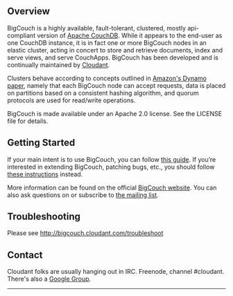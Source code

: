 ## Overview

BigCouch is a highly available, fault-tolerant, clustered, mostly api-compliant
version of [Apache CouchDB][1]. While it appears to the end-user as one CouchDB
instance, it is in fact one or more BigCouch nodes in an elastic cluster,
acting in concert to store and retrieve documents, index and serve views, and
serve CouchApps. BigCouch has been developed and is continually maintained by
[Cloudant][2].

Clusters behave according to concepts outlined in [Amazon's Dynamo paper][4],
namely that each BigCouch node can accept requests, data is placed on
partitions based on a consistent hashing algorithm, and quorum protocols are
used for read/write operations.

BigCouch is made available under an Apache 2.0 license. See the LICENSE file
for details.


## Getting Started

If your main intent is to use BigCouch, you can follow [this
guide](http://bigcouch.cloudant.com/use).  If you’re interested in extending
BigCouch, patching bugs, etc., you should follow [these
instructions](http://bigcouch.cloudant.com/develop) instead.

More information can be found on the official [BigCouch
website](http://bigcouch.cloudant.com/). You can also ask questions on or
subscribe to [the mailing list](http://groups.google.com/group/bigcouch-user).


## Troubleshooting

Please see http://bigcouch.cloudant.com/troubleshoot

## Contact

Cloudant folks are usually hanging out in IRC. Freenode, channel #cloudant.
There's also a [Google Group](http://groups.google.com/group/bigcouch-user).

----

[1]: http://couchdb.apache.org
[2]: http://cloudant.com
[3]: http://haproxy.1wt.eu/
[4]: http://www.allthingsdistributed.com/2007/10/amazons_dynamo.html
[5]: https://github.com/cloudant/bigcouch/wiki/API-Extensions
